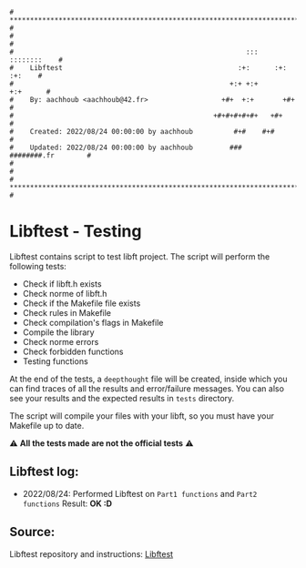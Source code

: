 ```
# **************************************************************************** #
#                                                                              #
#                                                         :::      ::::::::    #
#    Libftest                                           :+:      :+:    :+:    #
#                                                     +:+ +:+         +:+      #
#    By: aachhoub <aachhoub@42.fr>                  +#+  +:+       +#+         #
#                                                 +#+#+#+#+#+   +#+            #
#    Created: 2022/08/24 00:00:00 by aachhoub          #+#    #+#              #
#    Updated: 2022/08/24 00:00:00 by aachhoub         ###   ########.fr        #
#                                                                              #
# **************************************************************************** #
```
# Libftest - Testing

Libftest contains script to test libft project. The script will perform the following tests:

- Check if libft.h exists
- Check norme of libft.h
- Check if the Makefile file exists
- Check rules in Makefile
- Check compilation's flags in Makefile
- Compile the library
- Check norme errors
- Check forbidden functions
- Testing functions

At the end of the tests, a `deepthought` file will be created, inside which you can find traces of all the results and error/failure messages. You can also see your results and the expected results in `tests` directory.

The script will compile your files with your libft, so you must have your Makefile up to date.

⚠️ **All the tests made are not the official tests** ⚠️

## Libftest log:

- 2022/08/24: Performed Libftest on `Part1 functions` and `Part2 functions`
	Result: **OK :D**

## Source:

Libftest repository and instructions: [Libftest](https://github.com/jtoty/Libftest)

